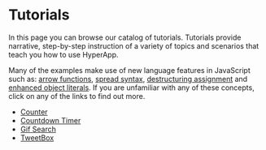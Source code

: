# Tutorials

In this page you can browse our catalog of tutorials. Tutorials provide narrative, step-by-step instruction of a variety of topics and scenarios that teach you how to use HyperApp.

Many of the examples make use of new language features in JavaScript such as: [arrow functions](https://developer.mozilla.org/en/docs/Web/JavaScript/Reference/Functions/Arrow_functions), [spread syntax](https://developer.mozilla.org/en-US/docs/Web/JavaScript/Reference/Operators/Spread_operator), [destructuring assignment](https://developer.mozilla.org/en-US/docs/Web/JavaScript/Reference/Operators/Destructuring_assignment) and [enhanced object literals](https://developer.mozilla.org/en-US/docs/Web/JavaScript/Guide/Grammar_and_Types#Enhanced_Object_literals). If you are unfamiliar with any of these concepts, click on any of the links to find out more.

- [Counter](/docs/counter.md)
- [Countdown Timer](/docs/countdown-timer.md)
- [Gif Search](/docs/gif-search.md)
- [TweetBox](/docs/tweetbox.md)

